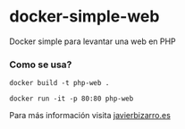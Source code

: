 # docker-simple-web
Docker simple para levantar una web en PHP

### Como se usa?

`docker build -t php-web .`

`docker run -it -p 80:80 php-web`

Para más información visita [javierbizarro.es](http://javierbizarro.es/docker-simple-para-php-web)